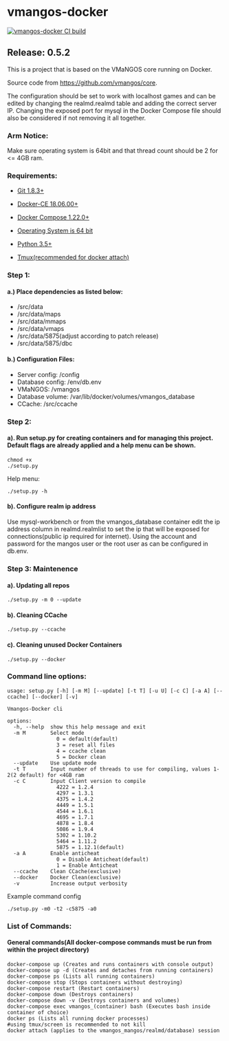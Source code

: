 # vmangos-docker

[![vmangos-docker CI build](https://github.com/tonymmm1/vmangos-docker/actions/workflows/vmangos-docker.yml/badge.svg)](https://github.com/tonymmm1/vmangos-docker/actions/workflows/vmangos-docker.yml)

## Release: 0.5.2

This is a project that is based on the VMaNGOS core running on Docker. 

Source code from https://github.com/vmangos/core.

The configuration should be set to work with localhost games and can be edited by changing the realmd.realmd table and adding the correct server IP.
Changing the exposed port for mysql in the Docker Compose file should also be considered if not removing it all together.

### Arm Notice:

Make sure operating system is 64bit and that thread count should be 2 for <= 4GB ram.

### Requirements:

* [Git 1.8.3+](https://git-scm.com/)

* [Docker-CE 18.06.00+](https://docs.docker.com/get-docker/)

* [Docker Compose 1.22.0+](https://docs.docker.com/compose/install/)

* [Operating System is 64 bit](https://en.wikipedia.org/wiki/64-bit_computing)

* [Python 3.5+](https://www.python.org/downloads/)

* [Tmux(recommended for docker attach)](https://github.com/tmux/tmux/wiki/Getting-Started)

### Step 1:
#### a.) Place dependencies as listed below:

* /src/data 
* /src/data/maps
* /src/data/mmaps
* /src/data/vmaps
* /src/data/5875(adjust according to patch release)
* /src/data/5875/dbc

#### b.) Configuration Files:

* Server config:	/config
* Database config:	/env/db.env
* VMaNGOS: 			/vmangos
* Database volume: 	/var/lib/docker/volumes/vmangos_database
* CCache:			/src/ccache

### Step 2:
#### a). Run setup.py for creating containers and for managing this project. Default flags are already applied and a help menu can be shown.
  
```
chmod +x 
./setup.py 
```

Help menu:

```
./setup.py -h
```

#### b). Configure realm ip address
Use mysql-workbench or from the vmangos_database container edit the ip address column in realmd.realmlist to set the ip that will be exposed for connections(public ip required for internet). Using the account and password for the mangos user or the root user as can be configured in db.env. 

### Step 3: Maintenence
#### a). Updating all repos

```
./setup.py -m 0 --update
```

#### b). Cleaning CCache

```
./setup.py --ccache
```

#### c). Cleaning unused Docker Containers

```
./setup.py --docker
```

### Command line options:

```
usage: setup.py [-h] [-m M] [--update] [-t T] [-u U] [-c C] [-a A] [--ccache] [--docker] [-v]

Vmangos-Docker cli

options:
  -h, --help  show this help message and exit
  -m M        Select mode
              	0 = default(default)
              	3 = reset all files
              	4 = ccache clean
              	5 = Docker clean
  --update    Use update mode
  -t T        Input number of threads to use for compiling, values 1-2(2 default) for <4GB ram
  -c C        Input Client version to compile
              	4222 = 1.2.4
              	4297 = 1.3.1
              	4375 = 1.4.2
              	4449 = 1.5.1
              	4544 = 1.6.1
              	4695 = 1.7.1
              	4878 = 1.8.4
              	5086 = 1.9.4
              	5302 = 1.10.2
              	5464 = 1.11.2
              	5875 = 1.12.1(default)
  -a A        Enable anticheat
              	0 = Disable Anticheat(default)
              	1 = Enable Anticheat
  --ccache    Clean CCache(exclusive)
  --docker    Docker Clean(exclusive)
  -v          Increase output verbosity
```

Example command config

```
./setup.py -m0 -t2 -c5875 -a0
```

### List of Commands:
#### General commands(All docker-compose commands must be run from within the project directory)

```
docker-compose up (Creates and runs containers with console output)
docker-compose up -d (Creates and detaches from running containers)
docker-compose ps (Lists all running containers)
docker-compose stop (Stops containers without destroying)
docker-compose restart (Restart containers)
docker-compose down (Destroys containers)
docker-compose down -v (Destroys containers and volumes)
docker-compose exec vmangos_(container) bash (Executes bash inside container of choice)
docker ps (Lists all running docker processes)
#using tmux/screen is recommended to not kill
docker attach (applies to the vmangos_mangos/realmd/database) session
```
